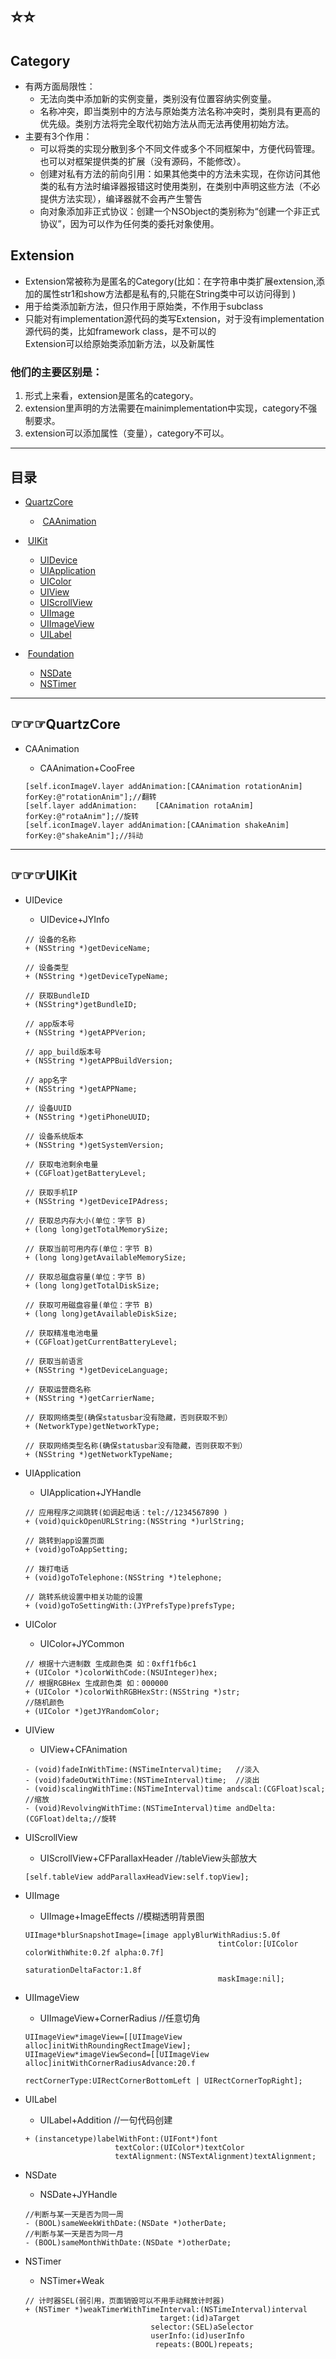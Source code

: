 # ⭐️⭐️
## Category

* 有两方面局限性：<br>
  * 无法向类中添加新的实例变量，类别没有位置容纳实例变量。<br>
  * 名称冲突，即当类别中的方法与原始类方法名称冲突时，类别具有更高的优先级。类别方法将完全取代初始方法从而无法再使用初始方法。
* 主要有3个作用：<br>
  * 可以将类的实现分散到多个不同文件或多个不同框架中，方便代码管理。也可以对框架提供类的扩展（没有源码，不能修改）。<br>
  * 创建对私有方法的前向引用：如果其他类中的方法未实现，在你访问其他类的私有方法时编译器报错这时使用类别，在类别中声明这些方法（不必提供方法实现），编译器就不会再产生警告<br>
  * 向对象添加非正式协议：创建一个NSObject的类别称为“创建一个非正式协议”，因为可以作为任何类的委托对象使用。

## Extension

* Extension常被称为是匿名的Category(比如：在字符串中类扩展extension,添加的属性str1和show方法都是私有的,只能在String类中可以访问得到
)
* 用于给类添加新方法，但只作用于原始类，不作用于subclass
* 只能对有implementation源代码的类写Extension，对于没有implementation源代码的类，比如framework class，是不可以的<br>
  Extension可以给原始类添加新方法，以及新属性

### 他们的主要区别是：
1.  形式上来看，extension是匿名的category。<br>
2.  extension里声明的方法需要在mainimplementation中实现，category不强制要求。<br>
3.  extension可以添加属性（变量），category不可以。

__________________________________________________________________
## <a name="index"/>目录

*  [QuartzCore](#QuartzCore)
   *  [CAAnimation](#CAAnimation)

*  [UIKit](#UIKit)
   *  [UIDevice](#UIDevice)
   *  [UIApplication](#UIApplication)
   *  [UIColor](#UIColor)
   *  [UIView](#UIView)
   *  [UIScrollView](#UIScrollView)
   *  [UIImage](#UIImage)
   *  [UIImageView](#UIImageView)
   *  [UILabel](#UILabel)
   
*  [Foundation](#Foundation)
   *  [NSDate](#NSDate)
   *  [NSTimer](#NSTimer)



__________________________________________________________________
## <a name = "QuartzCore">☞☞☞QuartzCore
 
* <a name = "CAAnimation">CAAnimation
 
   *  CAAnimation+CooFree
   ```
   [self.iconImageV.layer addAnimation:[CAAnimation rotationAnim] forKey:@"rotationAnim"];//翻转
   [self.layer addAnimation:    [CAAnimation rotaAnim] forKey:@"rotaAnim"];//旋转
   [self.iconImageV.layer addAnimation:[CAAnimation shakeAnim] forKey:@"shakeAnim"];//抖动
   ```

__________________________________________________________________
## <a name = "UIKit">☞☞☞UIKit 
  
* <a name = "UIDevice">UIDevice
 
  *  UIDevice+JYInfo
  ```
  // 设备的名称
  + (NSString *)getDeviceName;
  
  // 设备类型
  + (NSString *)getDeviceTypeName;
  
  // 获取BundleID
  + (NSString*)getBundleID;
  
  // app版本号
  + (NSString *)getAPPVerion;
  
  // app_build版本号
  + (NSString *)getAPPBuildVersion;
  
  // app名字
  + (NSString *)getAPPName;
  
  // 设备UUID
  + (NSString *)getiPhoneUUID;
  
  // 设备系统版本
  + (NSString *)getSystemVersion;
  
  // 获取电池剩余电量
  + (CGFloat)getBatteryLevel;
  
  // 获取手机IP
  + (NSString *)getDeviceIPAdress;
  
  // 获取总内存大小(单位：字节 B)
  + (long long)getTotalMemorySize;
  
  // 获取当前可用内存(单位：字节 B)
  + (long long)getAvailableMemorySize;
  
  // 获取总磁盘容量(单位：字节 B)
  + (long long)getTotalDiskSize;
  
  // 获取可用磁盘容量(单位：字节 B)
  + (long long)getAvailableDiskSize;
  
  // 获取精准电池电量
  + (CGFloat)getCurrentBatteryLevel;

  // 获取当前语言
  + (NSString *)getDeviceLanguage;

  // 获取运营商名称
  + (NSString *)getCarrierName;

  // 获取网络类型(确保statusbar没有隐藏，否则获取不到）
  + (NetworkType)getNetworkType;

  // 获取网络类型名称(确保statusbar没有隐藏，否则获取不到）
  + (NSString *)getNetworkTypeName;
  ```
 
* <a name = "UIApplication">UIApplication
  
  *  UIApplication+JYHandle
  ```
  // 应用程序之间跳转(如调起电话：tel://1234567890 )
  + (void)quickOpenURLString:(NSString *)urlString;

  // 跳转到app设置页面
  + (void)goToAppSetting;

  // 拨打电话
  + (void)goToTelephone:(NSString *)telephone;

  // 跳转系统设置中相关功能的设置
  + (void)goToSettingWith:(JYPrefsType)prefsType;
  ```
  
  
* <a name = "UIColor">UIColor
 
  *  UIColor+JYCommon
  ```
  // 根据十六进制数 生成颜色类 如：0xff1fb6c1
  + (UIColor *)colorWithCode:(NSUInteger)hex;
  // 根据RGBHex 生成颜色类 如：000000
  + (UIColor *)colorWithRGBHexStr:(NSString *)str;
  //随机颜色
  + (UIColor *)getJYRandomColor;
  ```
  
* <a name = "UIView">UIView 

  *  UIView+CFAnimation
  ```
  - (void)fadeInWithTime:(NSTimeInterval)time;   //淡入
  - (void)fadeOutWithTime:(NSTimeInterval)time;  //淡出
  - (void)scalingWithTime:(NSTimeInterval)time andscal:(CGFloat)scal;    //缩放
  - (void)RevolvingWithTime:(NSTimeInterval)time andDelta:(CGFloat)delta;//旋转
  ```

* <a name = "UIScrollView">UIScrollView

  *  UIScrollView+CFParallaxHeader  //tableView头部放大
  ```
  [self.tableView addParallaxHeadView:self.topView];
  ```

* <a name = "UIImage">UIImage

  *  UIImage+ImageEffects  //模糊透明背景图
  ```
  UIImage*blurSnapshotImage=[image applyBlurWithRadius:5.0f 
                                             tintColor:[UIColor colorWithWhite:0.2f alpha:0.7f] 
                                             saturationDeltaFactor:1.8f   
                                             maskImage:nil];
  ```


* <a name = "UIImageView">UIImageView
 
  *  UIImageView+CornerRadius  //任意切角
  ```
  UIImageView*imageView=[[UIImageView alloc]initWithRoundingRectImageView];
  UIImageView*imageViewSecond=[[UIImageView alloc]initWithCornerRadiusAdvance:20.f 
                                                                   rectCornerType:UIRectCornerBottomLeft | UIRectCornerTopRight];
  ```
 

* <a name = "UILabel">UILabel

  *  UILabel+Addition  //一句代码创建
  ```
  + (instancetype)labelWithFont:(UIFont*)font  
                      textColor:(UIColor*)textColor
                      textAlignment:(NSTextAlignment)textAlignment;
  ```


* <a name = "NSDate">NSDate 
 
  *  NSDate+JYHandle
  ```
  //判断与某一天是否为同一周
  - (BOOL)sameWeekWithDate:(NSDate *)otherDate;
  //判断与某一天是否为同一月
  - (BOOL)sameMonthWithDate:(NSDate *)otherDate;
  ```
  
* <a name = "NSTimer">NSTimer
 
  *  NSTimer+Weak
  ```
  // 计时器SEL(弱引用，页面销毁可以不用手动释放计时器)
  + (NSTimer *)weakTimerWithTimeInterval:(NSTimeInterval)interval
                                target:(id)aTarget
                              selector:(SEL)aSelector
                              userInfo:(id)userInfo
                               repeats:(BOOL)repeats;
  ```

